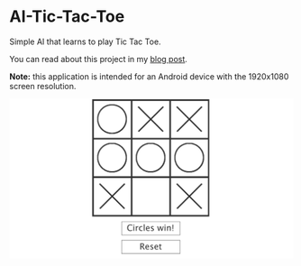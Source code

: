 # AI-Tic-Tac-Toe
Simple AI that learns to play Tic Tac Toe.

You can read about this project in my [blog post](https://steemit.com/ai/@neavvy/i-made-a-self-learning-ai-to-play-tic-tac-toe).

**Note:** this application is intended for an Android device with the 1920x1080 screen resolution.

![tic tac toe.png](https://raw.githubusercontent.com/jankulik/AI-Tic-Tac-Toe/master/tic%20tac%20toe.png)
